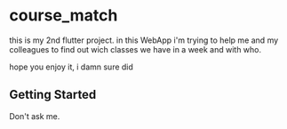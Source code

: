 # course_match

this is my 2nd flutter project.
in this WebApp i'm trying to help me and my colleagues to find out wich classes we have in a week and with who.

hope you enjoy it, i damn sure did

## Getting Started
Don't ask me.
